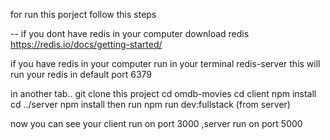 for run this porject follow this steps


--
if you dont have redis in your computer
download redis https://redis.io/docs/getting-started/

if you have redis in your computer 
run in your terminal redis-server this will run your redis in default port 6379

in another tab..
git clone this project
cd omdb-movies 
cd client 
npm install
cd ../server
npm install
then run npm run dev:fullstack (from server) 

now you can see your client run on port 3000 ,server run on port 5000

